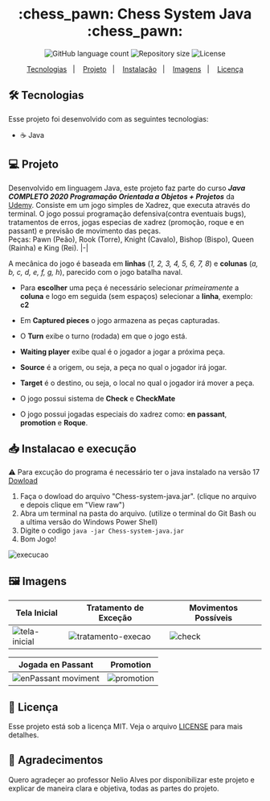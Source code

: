 <h1 align="center">
  :chess_pawn: Chess System Java :chess_pawn:
</h1>

<p align="center">
  <img alt="GitHub language count" src="https://img.shields.io/github/languages/count/devhetor/chess-system-java?style=for-the-badge">

  <img alt="Repository size" src="https://img.shields.io/github/repo-size/devhetor/chess-system-java?style=for-the-badge">

  <img alt="License" src="https://img.shields.io/github/license/devhetor/chess-system-java?style=for-the-badge">
</p>

<p align="center">
  <a href="#-tecnologias">Tecnologias</a>&nbsp;&nbsp;&nbsp;|&nbsp;&nbsp;&nbsp;
  <a href="#-projeto">Projeto</a>&nbsp;&nbsp;&nbsp;|&nbsp;&nbsp;&nbsp;
  <a href="#%EF%B8%8F-instalacao">Instalação</a>&nbsp;&nbsp;&nbsp;|&nbsp;&nbsp;&nbsp;
  <a href="#%EF%B8%8F-imagens">Imagens</a>&nbsp;&nbsp;&nbsp;|&nbsp;&nbsp;&nbsp;
  <a href="#-licença">Licença</a>
</p>

## :hammer_and_wrench: Tecnologias 

Esse projeto foi desenvolvido com as seguintes tecnologias:

- :coffee: Java

## 💻 Projeto
Desenvolvido em linguagem Java, este projeto faz parte do curso *__Java COMPLETO 2020 Programação Orientada a Objetos + Projetos__* da [Udemy](https://www.udemy.com/course/java-curso-completo/). Consiste em um jogo simples de Xadrez, que executa através do terminal. O jogo possui programação defensiva(contra eventuais bugs), tratamentos de erros, jogas especias de xadrez (promoção, roque e en passant) e previsão de movimento das peças.  
Peças: Pawn (Peão), Rook (Torre), Knight (Cavalo), Bishop (Bispo), Queen (Rainha) e King (Rei).
|-|

 A mecânica do jogo é baseada em **linhas** (_1, 2, 3, 4, 5, 6, 7, 8_) e **colunas** (_a, b, c, d, e, f, g, h_), parecido com o jogo batalha naval.
- Para **escolher** uma peça é necessário selecionar _primeiramente_ a **coluna** e logo em seguida (sem espaços) selecionar a **linha**, exemplo: **c2**

- Em **Captured pieces** o jogo armazena as peças capturadas.
- O **Turn** exibe o turno (rodada) em que o jogo está.
- **Waiting player** exibe qual é o jogador a jogar a próxima peça.
- **Source** é a origem, ou seja, a peça no qual o jogador irá jogar.
- **Target** é o destino, ou seja, o local no qual o jogador irá mover a peça.
- O jogo possui sistema de **Check** e **CheckMate**
- O jogo possui jogadas especiais do xadrez como: **en passant**, **promotion** e **Roque**.
  
## :inbox_tray: Instalacao e execução

:warning: Para excução do programa é necessário ter o java instalado na versão 17 [Dowload](https://www.azul.com/downloads/?version=java-17-lts&package=jdk)

1. Faça o dowload do arquivo "Chess-system-java.jar". (clique no arquivo e depois clique em "View raw") 
2. Abra um terminal na pasta do arquivo. (utilize o terminal do Git Bash ou a ultima versão do Windows Power Shell)
3. Digite o codigo ```java -jar Chess-system-java.jar```
4. Bom Jogo!

![execucao](https://github.com/devhetor/assets/blob/28a90452e84bcdd17ca84d3bc1ab4db9f0707166/Chess-java-assets/Gifs/execucao.gif)

## 🖼️ Imagens

| Tela Inicial  | Tratamento de Exceção | Movimentos Possíveis | 
|---|---|---|
| ![tela-inicial](https://github.com/devhetor/assets/blob/60090343fd8d682ce40c32730e3714a953b0a128/Chess-java-assets/imagem/tela%20inicial.png)  | ![tratamento-execao](https://github.com/devhetor/assets/blob/60090343fd8d682ce40c32730e3714a953b0a128/Chess-java-assets/imagem/tratamento%20de%20excecoes.png)  | ![check](https://github.com/devhetor/assets/blob/60090343fd8d682ce40c32730e3714a953b0a128/Chess-java-assets/imagem/movimentos%20possiveis.png)  | 

| Jogada en Passant  | Promotion | 
|---|---|
| ![enPassant moviment](https://github.com/devhetor/assets/blob/60090343fd8d682ce40c32730e3714a953b0a128/Chess-java-assets/imagem/jogada%20en%20passant.png)  | ![promotion](https://github.com/devhetor/assets/blob/60090343fd8d682ce40c32730e3714a953b0a128/Chess-java-assets/imagem/jogada%20promotion.png)  |

## 📝 Licença

Esse projeto está sob a licença MIT. Veja o arquivo [LICENSE](LICENSE.md) para mais detalhes.

## :raised_hands: Agradecimentos

Quero agradeçer ao professor Nelio Alves por disponibilizar este projeto e explicar de maneira clara e objetiva, todas as partes do projeto.
